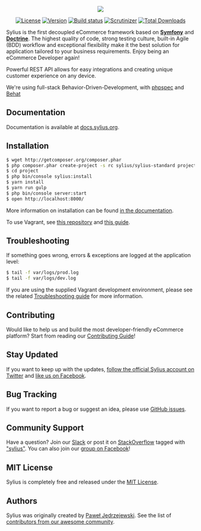 <p align="center">
  <a href="http://sylius.org" target="_blank">
    <img src="http://demo.sylius.org/assets/shop/img/logo.png">
  </a>
</p>
<p align="center">
  <a href="https://packagist.org/packages/sylius/sylius"><img src="https://img.shields.io/packagist/l/Sylius/Sylius.svg" alt="License" /></a>
  <a href="https://packagist.org/packages/sylius/sylius"><img src="https://img.shields.io/packagist/vpre/Sylius/Sylius.svg" alt="Version" /></a>
  <a href="http://travis-ci.org/Sylius/Sylius"><img src="https://img.shields.io/travis/Sylius/Sylius/master.svg" alt="Build status" /></a>
  <a href="https://scrutinizer-ci.com/g/Sylius/Sylius/"><img src="https://img.shields.io/scrutinizer/g/Sylius/Sylius.svg" alt="Scrutinizer" /></a>
  <a href="https://packagist.org/packages/sylius/sylius"><img src="https://poser.pugx.org/sylius/sylius/downloads" alt="Total Downloads" /></a>
</p>

Sylius is the first decoupled eCommerce framework based on [**Symfony**](http://symfony.com) and [**Doctrine**](http://doctrine-project.org). 
The highest quality of code, strong testing culture, built-in Agile (BDD) workflow and exceptional flexibility make it the best solution for application tailored to your business requirements. 
Enjoy being an eCommerce Developer again!

Powerful REST API allows for easy integrations and creating unique customer experience on any device.

We're using full-stack Behavior-Driven-Development, with [phpspec](http://phpspec.net) and [Behat](http://behat.org)

Documentation
-------------

Documentation is available at [docs.sylius.org](http://docs.sylius.org).

Installation
------------

```bash
$ wget http://getcomposer.org/composer.phar
$ php composer.phar create-project -s rc sylius/sylius-standard project
$ cd project
$ php bin/console sylius:install
$ yarn install
$ yarn run gulp
$ php bin/console server:start
$ open http://localhost:8000/
```

More information on installation can be found [in the documentation](http://docs.sylius.org/en/latest/book/installation/vagrant_installation.html).

To use Vagrant, see [this repository](http://github.com/Sylius/Vagrant) and [this guide](http://docs.sylius.org/en/latest/book/installation/installation.html).

Troubleshooting
---------------

If something goes wrong, errors & exceptions are logged at the application level:

```bash
$ tail -f var/logs/prod.log
$ tail -f var/logs/dev.log
```

If you are using the supplied Vagrant development environment, please see the related [Troubleshooting guide](http://github.com/Sylius/Vagrant/README.md#Troubleshooting) for more information.

Contributing
------------

Would like to help us and build the most developer-friendly eCommerce platform? Start from reading our [Contributing Guide](http://docs.sylius.org/en/latest/contributing/index.html)!

Stay Updated
------------

If you want to keep up with the updates, [follow the official Sylius account on Twitter](http://twitter.com/Sylius) and [like us on Facebook](https://www.facebook.com/SyliusEcommerce/).

Bug Tracking
------------

If you want to report a bug or suggest an idea, please use [GitHub issues](https://github.com/Sylius/Sylius/issues).

Community Support
-----------------

Have a question? Join our [Slack](http://sylius.org/slack) or post it on [StackOverflow](http://stackoverflow.com) tagged with ["sylius"](https://stackoverflow.com/questions/tagged/sylius). You can also join our [group on Facebook](https://www.facebook.com/groups/sylius/)!

MIT License
-----------

Sylius is completely free and released under the [MIT License](https://github.com/Sylius/Sylius/blob/master/LICENSE).

Authors
-------

Sylius was originally created by [Paweł Jędrzejewski](http://pjedrzejewski.com).
See the list of [contributors from our awesome community](https://github.com/Sylius/Sylius/contributors).
